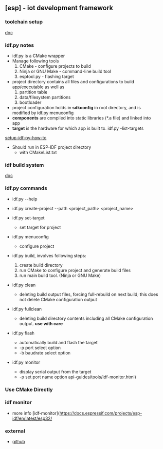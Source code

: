 ## [esp] - iot development framework
### toolchain setup
[doc](https://docs.espressif.com/projects/esp-idf/en/latest/esp32/get-started/linux-macos-setup.html#get-started-set-up-env)

### idf.py notes
* idf.py is a CMake wrapper
* Manage following tools
    1. CMake - configure projects to build
    2. Ninja or GNU Make - command-line build tool
    3. esptool.py - flashing target
* project directory contains all files and configurations to build app/executable as well as
    1. partition table
    2. data/filesystem partitions
    3. bootloader
* project configuration holds in **sdkconfig** in root directory, and is modified by idf.py menuconfig
* **components** are compiled into static libraries (*.a file) and linked into app
* **target** is the hardware for which app is built to. idf.py -list-targets

[setup-idf-py-how-to](https://docs.espressif.com/projects/esp-idf/en/latest/esp32/get-started/linux-macos-setup.html#get-started-configure)

* Should run in ESP-IDF project directory
    - with CMakeList.txt


### idf build system
[doc](https://docs.espressif.com/projects/esp-idf/en/latest/esp32/api-guides/build-system.html#)

### idf.py commands
* idf.py --help
* idf.py create-project --path <project_path> <project_name>
* idf.py set-target <target>
    * set target for project
* idf.py menuconfig
    * configure project
* idf.py build, involves following steps:
    1. create build directory
    2. run CMake to configure project and generate build files
    3. run main build tool. (Ninja or GNU Make)

* idf.py clean
    * deleting build output files, forcing full-rebuild on next build; this does not delete CMake configuration output
* idf.py fullclean
    * deleting build directory contents including all CMake configuration output. **use with care**
* idf.py flash
    * automatically build and flash the target
    * -p port select option
    * -b baudrate select option
* idf.py monitor
    * display serial output from the target
    * -p set port name option
   api-guides/tools/idf-monitor.html)


### Use CMake Directly




### idf monitor
 * more info [idf-monitor](https://docs.espressif.com/projects/esp-idf/en/latest/esp32/

### external
* [github](https://github.com/espressif/esp-idf)
